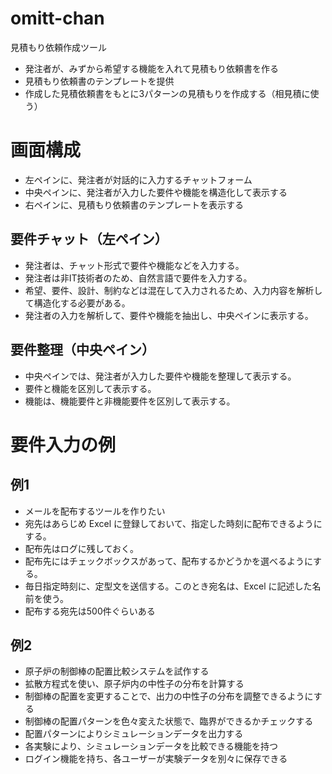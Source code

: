 # omitt-chan

見積もり依頼作成ツール

- 発注者が、みずから希望する機能を入れて見積もり依頼書を作る
- 見積もり依頼書のテンプレートを提供
- 作成した見積依頼書をもとに3パターンの見積もりを作成する（相見積に使う）

# 画面構成

- 左ペインに、発注者が対話的に入力するチャットフォーム
- 中央ペインに、発注者が入力した要件や機能を構造化して表示する
- 右ペインに、見積もり依頼書のテンプレートを表示する

## 要件チャット（左ペイン）

- 発注者は、チャット形式で要件や機能などを入力する。
- 発注者は非IT技術者のため、自然言語で要件を入力する。
- 希望、要件、設計、制約などは混在して入力されるため、入力内容を解析して構造化する必要がある。
- 発注者の入力を解析して、要件や機能を抽出し、中央ペインに表示する。

## 要件整理（中央ペイン）

- 中央ペインでは、発注者が入力した要件や機能を整理して表示する。
- 要件と機能を区別して表示する。
- 機能は、機能要件と非機能要件を区別して表示する。


# 要件入力の例

## 例1

- メールを配布するツールを作りたい
- 宛先はあらじめ Excel に登録しておいて、指定した時刻に配布できるようにする。
- 配布先はログに残しておく。
- 配布先にはチェックボックスがあって、配布するかどうかを選べるようにする。
- 毎日指定時刻に、定型文を送信する。このとき宛名は、Excel に記述した名前を使う。
- 配布する宛先は500件ぐらいある

## 例2

- 原子炉の制御棒の配置比較システムを試作する
- 拡散方程式を使い、原子炉内の中性子の分布を計算する
- 制御棒の配置を変更することで、出力の中性子の分布を調整できるようにする
- 制御棒の配置パターンを色々変えた状態で、臨界ができるかチェックする
- 配置パターンによりシミュレーションデータを出力する
- 各実験により、シミュレーションデータを比較できる機能を持つ
- ログイン機能を持ち、各ユーザーが実験データを別々に保存できる


